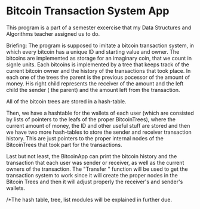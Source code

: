 <h1> Bitcoin Transaction System App </h1>

This program is a part of a semester excercise that my Data Structures and Algorithms teacher assigned us to do.

Briefing:
	The program is supposed to imitate a bitcoin transaction system, in which every bitcoin has a unique ID and starting value and owner.
	The bitcoins are implemented as storage for an imaginary coin, that we count in signle units.
	Each bitcoins is implemented by a tree that keeps track of the current bitcoin owner and the history of the transactions that took place.
	In each one of the trees the parent is the previous pocessor of the amount of money. His right child represents the receiver of the amount and the left child the sender (
	the parent) and the amount left from the transaction.


All of the bitcoin trees are stored in a hash-table.

Then, we have a hashtable for the wallets of each user (which are consisted by lists of pointers to the leafs of the proper BitcoinTrees), where the current amount of
money, the ID and other useful stuff are stored and then we have two more hash-tables to store the sender and receiver transaction history. This are just pointers to the 
proper internal nodes of the BitcoinTrees that took part for the transactions.

Last but not least, the BitcoinApp can print the bitcoin history and the transaction that each user was sender or receiver, as well as the current owners of the transaction.
The "Transfer " function will be used to get the transaction system to work since it will create the proper nodes in the Bitcoin Trees and then it will adjust properly the receiver's
and sender's wallets.
	

/*The hash table, tree, list modules will be explained in further due.
